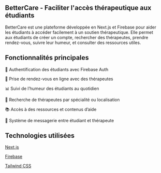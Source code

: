 ## BetterCare - Faciliter l'accès thérapeutique aux étudiants

BetterCare est une plateforme développée en Next.js et Firebase pour aider les étudiants à accéder facilement à un soutien thérapeutique. Elle permet aux étudiants de créer un compte, rechercher des thérapeutes, prendre rendez-vous, suivre leur humeur, et consulter des ressources utiles.

## Fonctionnalités principales

🔐 Authentification des étudiants avec Firebase Auth

📅 Prise de rendez-vous en ligne avec des thérapeutes

📊 Suivi de l’humeur des étudiants au quotidien

🔎 Recherche de thérapeutes par spécialité ou localisation

📚 Accès à des ressources et contenus d’aide

📧 Système de messagerie entre étudiant et thérapeute

## Technologies utilisées

[Next.js](https://nextjs.org/) 

[Firebase](https://firebase.google.com/) 

[Tailwind CSS](https://tailwindcss.com/) 

